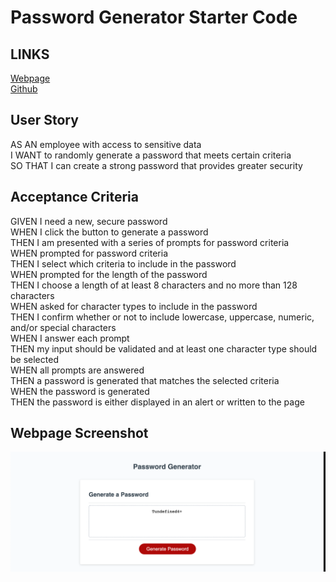 # Password Generator Starter Code

## LINKS
[Webpage](https://tahachaudhry.github.io/password-generator/) </br>
[Github](https://github.com/tahachaudhry/password-generator) 

## User Story
AS AN employee with access to sensitive data</br>
I WANT to randomly generate a password that meets certain criteria</br>
SO THAT I can create a strong password that provides greater security</br>

## Acceptance Criteria
GIVEN I need a new, secure password</br>
WHEN I click the button to generate a password</br>
THEN I am presented with a series of prompts for password criteria</br>
WHEN prompted for password criteria</br>
THEN I select which criteria to include in the password</br>
WHEN prompted for the length of the password</br>
THEN I choose a length of at least 8 characters and no more than 128 characters</br>
WHEN asked for character types to include in the password</br>
THEN I confirm whether or not to include lowercase, uppercase, numeric, and/or special characters</br>
WHEN I answer each prompt</br>
THEN my input should be validated and at least one character type should be selected</br>
WHEN all prompts are answered</br>
THEN a password is generated that matches the selected criteria</br>
WHEN the password is generated</br>
THEN the password is either displayed in an alert or written to the page</br>

## Webpage Screenshot
![Web Page Screenshot](./Develop/Images/Webpage_Screenshot.png)

